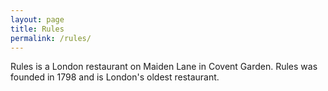 ```yaml
---
layout: page
title: Rules
permalink: /rules/
---
```

Rules is a London restaurant on Maiden Lane in Covent Garden. Rules was founded in 1798 and is London's oldest restaurant.
